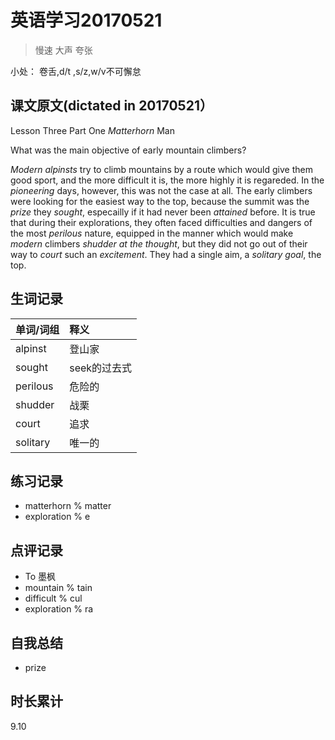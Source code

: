 # 英语学习20170521

> 慢速 大声 夸张

小处： 卷舌,d/t ,s/z,w/v不可懈怠

## 课文原文(dictated in 20170521）

Lesson Three  Part One _Matterhorn_ Man

What was the main objective of early mountain climbers?

_Modern alpinsts_ try to climb mountains by a route which would give them good sport, and the more difficult it is, the more highly it is regareded. 
In the _pioneering_ days, however, this was not the case at all.
The early climbers were looking for the easiest way to the top, because the summit was the _prize_ they _sought_, especailly if it had never been _attained_ before.
It is true that during their explorations, they often faced difficulties and dangers of the most _perilous_ nature, equipped in the manner which would make _modern_ climbers _shudder at the thought_, but they did not go out of their way to _court_ such an _excitement_.
They had a single aim, a _solitary_ _goal_, the top.

## 生词记录
| 单词/词组 | 释义  |
| :-----| :------|
| alpinst | 登山家 |
| sought | seek的过去式|
| perilous | 危险的 |
| shudder | 战栗 |
| court | 追求 |
| solitary | 唯一的 |
 
## 练习记录
* matterhorn % matter
* exploration % e

## 点评记录
* To 墨枫
 * mountain % tain
 * difficult  % cul
 * exploration % ra

## 自我总结
* prize 

## 时长累计
9.10
